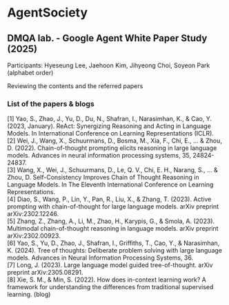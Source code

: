 # AgentSociety

## DMQA lab. - Google Agent White Paper Study (2025)

Participants: Hyeseung Lee, Jaehoon Kim, Jihyeong Choi, Soyeon Park (alphabet order)

Reviewing the contents and the referred papers

### List of the papers & blogs
[1] Yao, S., Zhao, J., Yu, D., Du, N., Shafran, I., Narasimhan, K., & Cao, Y. (2023, January). ReAct: Synergizing Reasoning and Acting in Language Models. In International Conference on Learning Representations (ICLR). <br>
[2] Wei, J., Wang, X., Schuurmans, D., Bosma, M., Xia, F., Chi, E., ... & Zhou, D. (2022). Chain-of-thought prompting elicits reasoning in large language models. Advances in neural information processing systems, 35, 24824-24837. <br>
[3] Wang, X., Wei, J., Schuurmans, D., Le, Q. V., Chi, E. H., Narang, S., ... & Zhou, D. Self-Consistency Improves Chain of Thought Reasoning in Language Models. In The Eleventh International Conference on Learning Representations. <br>
[4] Diao, S., Wang, P., Lin, Y., Pan, R., Liu, X., & Zhang, T. (2023). Active prompting with chain-of-thought for large language models. arXiv preprint arXiv:2302.12246. <br>
[5] Zhang, Z., Zhang, A., Li, M., Zhao, H., Karypis, G., & Smola, A. (2023). Multimodal chain-of-thought reasoning in language models. arXiv preprint arXiv:2302.00923. <br>
[6] Yao, S., Yu, D., Zhao, J., Shafran, I., Griffiths, T., Cao, Y., & Narasimhan, K. (2024). Tree of thoughts: Deliberate problem solving with large language models. Advances in Neural Information Processing Systems, 36. <br>
[7] Long, J. (2023). Large language model guided tree-of-thought. arXiv preprint arXiv:2305.08291. <br>
[8] Xie, S. M., & Min, S. (2022). How does in-context learning work? A framework for understanding the differences from traditional supervised learning. (blog)


